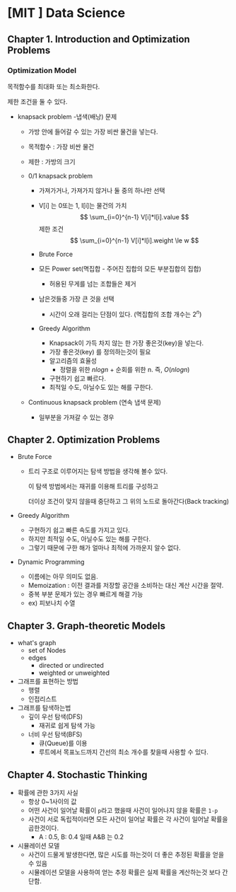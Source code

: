 # [MIT ] Data Science

## Chapter 1. Introduction and Optimization Problems

### Optimization Model



목적함수를 최대화 또는 최소화한다.

제한 조건을 둘 수 있다.



- knapsack problem -냅색(배낭) 문제

  - 가방 안에 들어갈 수 있는 가장 비싼 물건을 넣는다.

  - 목적함수 : 가장 비싼 물건

  - 제한 : 가방의 크기

  - 0/1 knapsack problem

    - 가져가거나, 가져가지 않거나 둘 중의 하나만 선택

    - V[i] 는 0또는 1, I[i]는 물건의 가치
  $$
      \sum_{i=0}^{n-1} V[i]*I[i].value
  $$
      제한 조건 
  $$
      \sum_{i=0}^{n-1} V[i]*I[i].weight \le w
      $$
      
    - Brute Force
  
    - 모든 Power set(멱집합 - 주어진 집합의 모든 부분집합의 집합)
      - 허용된 무게를 넘는 조합들은 제거
    - 남은것들중 가장 큰 것을 선택
      - 시간이 오래 걸리는 단점이 있다. (멱집합의 조합 개수는 $2^n$)

    - Greedy Algorithm
  
      - Knapsack이 가득 차지 않는 한 가장 좋은것(key)을 넣는다.
      - 가장 좋은것(key) 를 정의하는것이 필요
      - 알고리즘의 효율성
        - 정렬을 위한 $nlogn$ + 순회를 위한 n. 즉, $O(nlogn)$
      - 구현하기 쉽고 빠르다.
      - 최적일 수도, 아닐수도 있는 해를 구한다.
  
  - Continuous knapsack problem (연속 냅색 문제)
  
    - 일부분을 가져갈 수 있는 경우



## Chapter 2. Optimization Problems

- Brute Force 

  - 트리 구조로 이루어지는 탐색 방법을 생각해 볼수 있다.

    이 탐색 방법에서는 재귀를 이용해 트리를 구성하고 

    더이상 조건이 맞지 않을때 중단하고 그 위의 노드로 돌아간다(Back tracking)

- Greedy Algorithm

  - 구현하기 쉽고 빠른 속도를 가지고 있다.
  - 하지만 최적일 수도, 아닐수도 있는 해를 구한다.
  - 그렇기 때문에 구한 해가 얼마나 최적에 가까운지 알수 없다.

- Dynamic Programming

  - 이름에는 아무 의미도 없음.
  - Memoization : 이전 결과를 저장할 공간을 소비하는 대신 계산 시간을 절약.
  - 중복 부분 문제가 있는 경우 빠르게 해결 가능
  - ex) 피보나치 수열



## Chapter 3. Graph-theoretic Models

- what's graph
  - set of Nodes 
  - edges 
    - directed or undirected
    - weighted or unweighted
- 그래프를 표현하는 방법
  - 행렬
  - 인접리스트
- 그래프를 탐색하는법
  - 깊이 우선 탐색(DFS)
    - 재귀로 쉽게 탐색 가능
  - 너비 우선 탐색(BFS)
    - 큐(Queue)를 이용
    - 루트에서 목표노드까지 간선의 최소 개수를 찾을때 사용할 수 있다.



## Chapter 4. Stochastic Thinking

- 확률에 관한 3가지 사실
  - 항상 0~1사이의 값
  - 어떤 사건이 일어날 확률이 `p`라고 했을때 사건이 일어나지 않을 확률은 `1-p`
  - 사건이 서로 독립적이라면 모든 사건이 일어날 확률은 각 사건이 일어날 확률을 곱한것이다.
    - A : 0.5,   B: 0.4 일때  A&B 는 0.2
- 시뮬레이션 모델
  - 사건이 드물게 발생한다면, 많은 시도를 하는것이 더 좋은 추정된 확률을 얻을 수 있음
  - 시뮬레이션 모델을 사용하여 얻는 추정 확률은 실제 확률을 계산하는것 보다 간단함.



